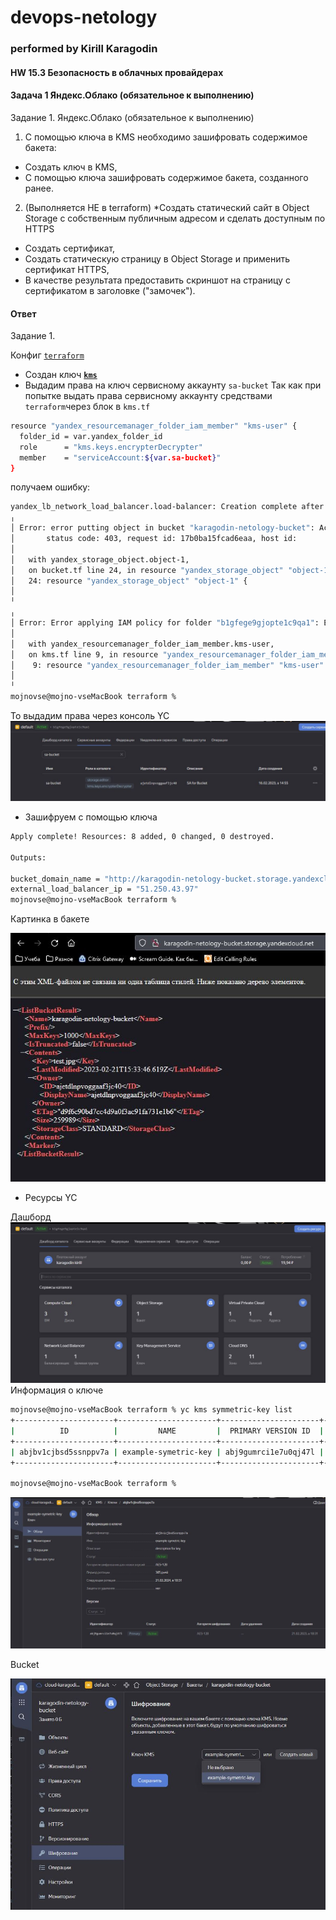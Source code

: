 # devops-netology
### performed by Kirill Karagodin
#### HW 15.3 Безопасность в облачных провайдерах

#### Задача 1 Яндекс.Облако (обязательное к выполнению)

Задание 1. Яндекс.Облако (обязательное к выполнению)

1. С помощью ключа в KMS необходимо зашифровать содержимое бакета:
- Создать ключ в KMS, 
- С помощью ключа зашифровать содержимое бакета, созданного ранее.
2. (Выполняется НЕ в terraform) *Создать статический сайт в Object Storage c собственным публичным адресом и сделать 
доступным по HTTPS
- Создать сертификат, 
- Создать статическую страницу в Object Storage и применить сертификат HTTPS, 
- В качестве результата предоставить скриншот на страницу с сертификатом в заголовке ("замочек").

#### Ответ

Задание 1.

Конфиг [`terraform`](https://github.com/kirill-karagodin/devops-netology/blob/main/Netology_HWs/Cloukub/HW_15.3/src/terraform)
- Создан ключ [**`kms`**](https://github.com/kirill-karagodin/devops-netology/blob/main/Netology_HWs/Cloukub/HW_15.3/src/terraform/kms.tf)
- Выдадим права на ключ сервисному аккаунту `sa-bucket`
Так как при попытке выдать права сервисному аккаунту средствами `terraform`через блок в `kms.tf`
````bash
resource "yandex_resourcemanager_folder_iam_member" "kms-user" {
  folder_id = var.yandex_folder_id
  role      = "kms.keys.encrypterDecrypter"
  member    = "serviceAccount:${var.sa-bucket}"
}
````
получаем ошибку:
````bash
yandex_lb_network_load_balancer.load-balancer: Creation complete after 3s [id=enpglsu4gtms0jotguie]
╷
│ Error: error putting object in bucket "karagodin-netology-bucket": AccessDenied: Access Denied
│       status code: 403, request id: 17b0ba15fcad6eaa, host id:
│
│   with yandex_storage_object.object-1,
│   on bucket.tf line 24, in resource "yandex_storage_object" "object-1":
│   24: resource "yandex_storage_object" "object-1" {
│
╵
╷
│ Error: Error applying IAM policy for folder "b1gfege9gjopte1c9qa1": Error setting IAM policy for folder "b1gfege9gjopte1c9qa1": server-request-id = b21b18e3-291f-4adb-9608-569a6f3d3ecf server-trace-id = f38b63bd89dd581:2016ef7039535354:f38b63bd89dd581:1 client-request-id = 586df018-509e-464d-8cd8-6c0ac919b066 client-trace-id = 19f67b3d-ca7a-461f-90af-903bce33f9cf rpc error: code = PermissionDenied desc = Permission denied
│
│   with yandex_resourcemanager_folder_iam_member.kms-user,
│   on kms.tf line 9, in resource "yandex_resourcemanager_folder_iam_member" "kms-user":
│    9: resource "yandex_resourcemanager_folder_iam_member" "kms-user" {
│
╵
mojnovse@mojno-vseMacBook terraform %
````
То выдадим права через консоль YC
![](https://github.com/kirill-karagodin/devops-netology/blob/main/Netology_HWs/Cloukub/HW_15.3/img/sa-bucket.JPG)
- Зашифруем с помощью ключа
````bash
Apply complete! Resources: 8 added, 0 changed, 0 destroyed.

Outputs:

bucket_domain_name = "http://karagodin-netology-bucket.storage.yandexcloud.net/test.jpg"
external_load_balancer_ip = "51.250.43.97"
mojnovse@mojno-vseMacBook terraform %
````
Картинка в бакете

![](https://github.com/kirill-karagodin/devops-netology/blob/main/Netology_HWs/Cloukub/HW_15.3/img/b-test.JPG)
- Ресурсы YC

Дашборд
![](https://github.com/kirill-karagodin/devops-netology/blob/main/Netology_HWs/Cloukub/HW_15.3/img/dashboard.JPG)
Информация о ключе
````bash
mojnovse@mojno-vseMacBook terraform % yc kms symmetric-key list
+----------------------+----------------------+----------------------+-------------------+---------------------+--------+
|          ID          |         NAME         |  PRIMARY VERSION ID  | DEFAULT ALGORITHM |     CREATED AT      | STATUS |
+----------------------+----------------------+----------------------+-------------------+---------------------+--------+
| abjbv1cjbsd5ssnppv7a | example-symetric-key | abj9gumrci1e7u0qj47l | AES_128           | 2023-02-21 15:31:44 | ACTIVE |
+----------------------+----------------------+----------------------+-------------------+---------------------+--------+

mojnovse@mojno-vseMacBook terraform %

````
![](https://github.com/kirill-karagodin/devops-netology/blob/main/Netology_HWs/Cloukub/HW_15.3/img/key.JPG)

Bucket

![](https://github.com/kirill-karagodin/devops-netology/blob/main/Netology_HWs/Cloukub/HW_15.3/img/bucket.JPG)


